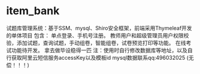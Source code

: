 # item_bank
试题库管理系统：基于SSM、mysql、Shiro安全框架，前端采用Thymeleaf开发的单体项目
包含：
单点登录、手机号注册。
教师用户和超级管理员用户权限校验，添加试题，查询试题，手动组卷，智能组卷，试卷预览打印等功能。
 在线考试功能待开发。
拿去做毕设稳得一匹
注：使用时自行修改数据库等地址，以及自行获取阿里云短信服务accessKey以及模板id
mysql数据联系qq:496032025 (无偿！！！)

